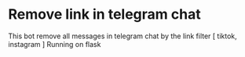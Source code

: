 # Remove link in telegram chat
This bot remove all messages in telegram chat by the link filter [ tiktok, instagram ]
Running on flask
